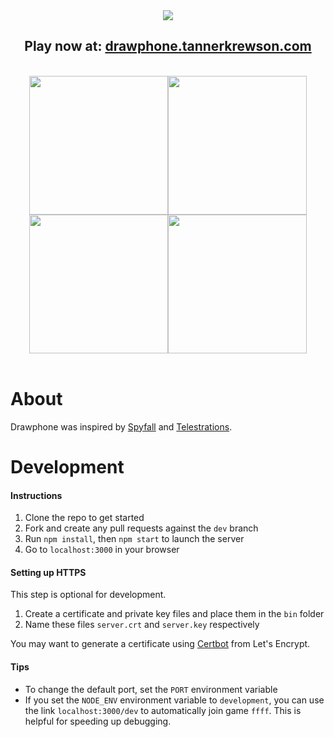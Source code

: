 <div align="center">
  <img src="http://i.imgur.com/detQDdM.png"/>
  <br>
  <h2>
    Play now at: <a href="http://drawphone.tannerkrewson.com/">drawphone.tannerkrewson.com</a>
  </h2>
  <br>
  <img src="https://i.imgur.com/RA5HwjB.png" width="222"/><img src="https://i.imgur.com/JgFvlRb.png" width="222"/><img src="https://i.imgur.com/nVdQccl.png" width="222"/><img src="https://i.imgur.com/VlfnAvL.png" width="222"/>
</div>
<br>

# About

Drawphone was inspired by [Spyfall](https://github.com/evanbrumley/spyfall) and [Telestrations](http://telestrations.com/).

# Development

#### Instructions

1. Clone the repo to get started
2. Fork and create any pull requests against the `dev` branch
3. Run `npm install`, then `npm start` to launch the server
4. Go to `localhost:3000` in your browser

#### Setting up HTTPS

This step is optional for development.

1. Create a certificate and private key files and place them in the `bin` folder
2. Name these files `server.crt` and `server.key` respectively

You may want to generate a certificate using [Certbot](https://certbot.eff.org/) from Let's Encrypt.

#### Tips

-   To change the default port, set the `PORT` environment variable
-   If you set the `NODE_ENV` environment variable to `development`, you can use the link `localhost:3000/dev` to automatically join game `ffff`. This is helpful for speeding up debugging.
